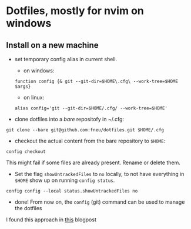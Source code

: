 # Dotfiles, mostly for nvim on windows

## Install on a new machine

- set temporary config alias in current shell.
    - on windows:

    ```function config {& git --git-dir=$HOME\.cfg\ --work-tree=$HOME $args}```

    - on linux:

    ```alias config='git --git-dir=$HOME/.cfg/ --work-tree=$HOME'```

- clone dotfiles into a *bare* repositofy in ~/.cfg:

```git clone --bare git@github.com:fneu/dotfiles.git $HOME/.cfg```

- checkout the actual content from the bare repository to `$HOME`:

```config checkout```

This might fail if some files are already present. Rename or delete them.

- Set the flag `showUntrackedFiles` to `no` locally, to not have everything in `$HOME` show up on running `config status`.

```config config --local status.showUntrackedFiles no```

- done! From now on, the `config` (git) command can be used to manage the dotfiles 

I found this approach in [this](https://www.atlassian.com/git/tutorials/dotfiles) blogpost
